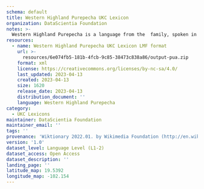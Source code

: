 ```yaml
---
schema: default
title: Western Highland Purepecha UKC Lexicon
organization: DataScientia Foundation
notes: >-
  Western Highland Purepecha is a language from the  family, spoken in North America. The UKC Lexicon of Western Highland Purepecha is represented as a lexico-semantic network. It consists of words, word senses, synsets, as well as sense-level and synset-level relationships.
resources:
  - name: Western Highland Purepecha UKC Lexicon LMF format
    url: >-
      resources/6e074fb5-181b-4fcb-9c85-38473c838a86/output-pua.zip
    format: xml
    license: https://creativecommons.org/licenses/by-nc-sa/4.0/
    last_updated: 2023-04-13
    created: 2023-04-13
    size: 1620
    release_date: 2023-04-13
    distribution_document: ''
    language: Western Highland Purepecha
category:
  - UKC Lexicons
maintainer: DataScientia Foundation
maintainer_email: ''
tags: ''
provenance: 'Wiktionary 2022.01. by Wikimedia Foundation (http://en.wiktionary.org); Princeton WordNet 2.1 by Princeton University (https://wordnet.princeton.edu)'
version: '1.0'
dataset_level: Language Level (L1-2)
dataset_access: Open Access
dataset_description: ''
landing_page: ''
latitude_map: 19.5392
longitude_map: -102.154
---
```

